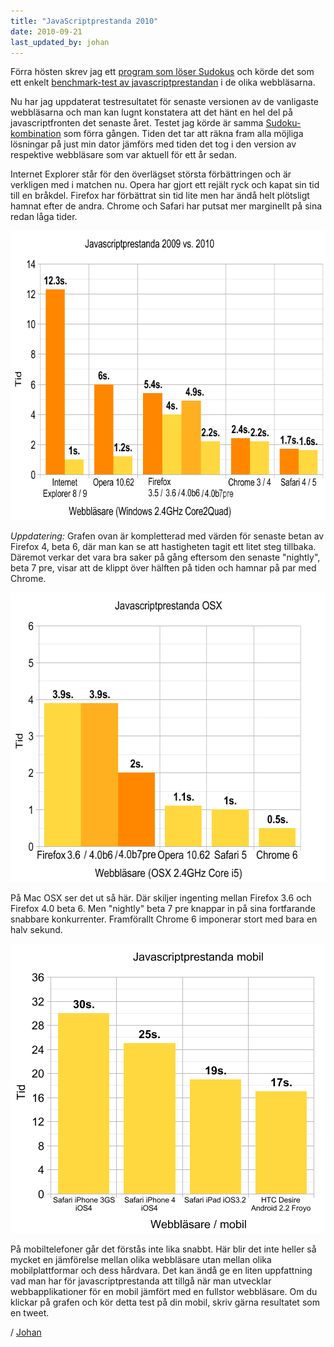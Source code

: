 ```yaml
---
title: "JavaScriptprestanda 2010"
date: 2010-09-21
last_updated_by: johan
---
```

Förra hösten skrev jag ett <a href="https://johanberonius.github.io/sudokusolver/" target="_blank">program som löser Sudokus</a> och körde det som ett enkelt <a href="http://blogg.athega.se/2009/10/01/javascriptprestanda/">benchmark-test av javascriptprestandan</a> i de olika webbläsarna.

Nu har jag uppdaterat testresultatet för senaste versionen av de vanligaste webbläsarna och man kan lugnt konstatera att det hänt en hel del på javascriptfronten det senaste året.
Testet jag körde är samma <a href="https://johanberonius.github.io/sudokusolver/#CzCJYmBdUXEZADK9UgmAjgFszJIhc" target="_blank">Sudoku-kombination</a> som förra gången. Tiden det tar att räkna fram alla möjliga lösningar på just min dator jämförs med tiden det tog i den version av respektive webbläsare som var aktuell för ett år sedan.

Internet Explorer står för den överlägset största förbättringen och är verkligen med i matchen nu. Opera har gjort ett rejält ryck och kapat sin tid till en bråkdel. Firefox har förbättrat sin tid lite men har ändå helt plötsligt hamnat efter de andra. Chrome och Safari har putsat mer marginellt på sina redan låga tider.

<a href="https://johanberonius.github.io/sudokusolver/#CzCJYmBdUXEZADK9UgmAjgFszJIhc" target="_blank"><img class="aligncenter size-full wp-image-755" alt="Tid för att lösa ett Sudoku med JavaScript i olika webbläsare" src="/assets/legacy/uploads/2010/09/jsgraph2010.png" width="680" height="463" /></a>

<em>Uppdatering:</em> Grafen ovan är kompletterad med värden för senaste betan av Firefox 4, beta 6, där man kan se att hastigheten tagit ett litet steg tillbaka. Däremot verkar det vara bra saker på gång eftersom den senaste "nightly", beta 7 pre, visar att de klippt över hälften på tiden och hamnar på par med Chrome.

<a href="https://johanberonius.github.io/sudokusolver/#CzCJYmBdUXEZADK9UgmAjgFszJIhc" target="_blank"><img class="aligncenter size-full wp-image-755" alt="Tid för att lösa ett Sudoku med JavaScript i olika webbläsare på OSX" src="/assets/legacy/uploads/2010/09/jsgraph-osx.png" width="600" height="463" /></a>

På Mac OSX ser det ut så här. Där skiljer ingenting mellan Firefox 3.6 och Firefox 4.0 beta 6. Men "nightly" beta 7 pre knappar in på sina fortfarande snabbare konkurrenter. Framförallt Chrome 6 imponerar stort med bara en halv sekund.

<a href="https://johanberonius.github.io/sudokusolver/#CzCJYmBdUXEZADK9UgmAjgFszJIhc" target="_blank"><img class="aligncenter size-full wp-image-755" alt="Tid för att lösa ett Sudoku med JavaScript i olika webbläsare på olika mobiltelefoner" src="/assets/legacy/uploads/2010/09/jsgraph-mobile.png" width="500" height="463" /></a>

På mobiltelefoner går det förstås inte lika snabbt. Här blir det inte heller så mycket en jämförelse mellan olika webbläsare utan mellan olika mobilplattformar och dess hårdvara. Det kan ändå ge en liten uppfattning vad man har för javascriptprestanda att tillgå när man utvecklar webbapplikationer för en mobil jämfört med en fullstor webbläsare.
Om du klickar på grafen och kör detta test på din mobil, skriv gärna resultatet som en tweet.

/ [Johan](/johan)
